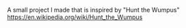 A small project I made that is inspired by "Hunt the Wumpus" 
https://en.wikipedia.org/wiki/Hunt_the_Wumpus

